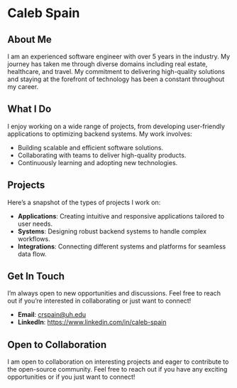 # Caleb Spain

## About Me
I am an experienced software engineer with over 5 years in the industry. My journey has taken me through diverse domains including real estate, healthcare, and travel. My commitment to delivering high-quality solutions and staying at the forefront of technology has been a constant throughout my career.

## What I Do
I enjoy working on a wide range of projects, from developing user-friendly applications to optimizing backend systems. My work involves:
- Building scalable and efficient software solutions.
- Collaborating with teams to deliver high-quality products.
- Continuously learning and adopting new technologies.

## Projects
Here’s a snapshot of the types of projects I work on:
- **Applications**: Creating intuitive and responsive applications tailored to user needs.
- **Systems**: Designing robust backend systems to handle complex workflows.
- **Integrations**: Connecting different systems and platforms for seamless data flow.

## Get In Touch
I’m always open to new opportunities and discussions. Feel free to reach out if you’re interested in collaborating or just want to connect!
- **Email**: crspain@uh.edu
- **LinkedIn**: https://www.linkedin.com/in/caleb-spain

## Open to Collaboration
I am open to collaboration on interesting projects and eager to contribute to the open-source community. Feel free to reach out if you have any exciting opportunities or if you just want to connect!
